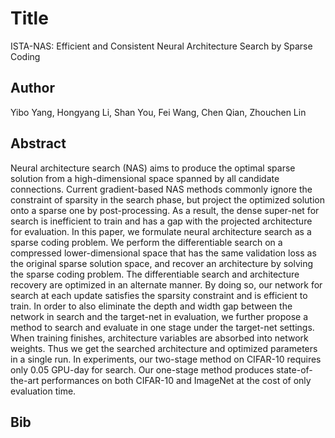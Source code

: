 # Title 
ISTA-NAS: Efficient and Consistent Neural Architecture Search by Sparse Coding
## Author 
Yibo Yang, Hongyang Li, Shan You, Fei Wang, Chen Qian, Zhouchen Lin
## Abstract 
Neural architecture search (NAS) aims to produce the optimal sparse solution from a high-dimensional space spanned by all candidate connections. Current gradient-based NAS methods commonly ignore the constraint of sparsity in the search phase, but project the optimized solution onto a sparse one by post-processing. As a result, the dense super-net for search is inefficient to train and has a gap with the projected architecture for evaluation. In this paper, we formulate neural architecture search as a sparse coding problem. We perform the differentiable search on a compressed lower-dimensional space that has the same validation loss as the original sparse solution space, and recover an architecture by solving the sparse coding problem. The differentiable search and architecture recovery are optimized in an alternate manner. By doing so, our network for search at each update satisfies the sparsity constraint and is efficient to train. In order to also eliminate the depth and width gap between the network in search and the target-net in evaluation, we further propose a method to search and evaluate in one stage under the target-net settings. When training finishes, architecture variables are absorbed into network weights. Thus we get the searched architecture and optimized parameters in a single run. In experiments, our two-stage method on CIFAR-10 requires only 0.05 GPU-day for search. Our one-stage method produces state-of-the-art performances on both CIFAR-10 and ImageNet at the cost of only evaluation time.
## Bib
